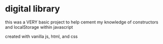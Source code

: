 # digital library

this was a VERY basic project to help cement my knowledge of constructors and localStorage within javascript

created with vanilla js, html, and css
